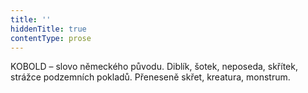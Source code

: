 ```yaml
---
title: ''
hiddenTitle: true
contentType: prose
---
```


<section>

KOBOLD – slovo německého původu. Diblík, šotek, neposeda, skřítek, strážce podzemních pokladů. Přeneseně skřet, kreatura, monstrum.

</section>
